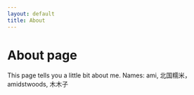```yaml
---
layout: default
title: About
---
```

# About page

This page tells you a little bit about me.
Names: ami, 北国糯米，amidstwoods, 木木子